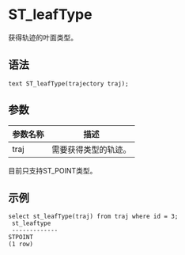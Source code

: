 # ST\_leafType

获得轨迹的叶面类型。

## 语法

```
text ST_leafType(trajectory traj);
```

## 参数

|参数名称|描述|
|----|--|
|traj|需要获得类型的轨迹。|

目前只支持ST\_POINT类型。

## 示例

```
select st_leafType(traj) from traj where id = 3;
 st_leaftype
 ------------- 
STPOINT
(1 row)
```

